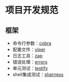 # 项目开发规范
## 框架
- 命令行参数：[cobra](https://github.com/spf13/cobra)
- 配置文件：[viper](https://github.com/spf13/viper)
- 日志工具：[zap](https://github.com/uber-go/zap)
- 错误处理：[errors](https://github.com/pkg/errors)
- 单元测试：[testify](https://github.com/stretchr/testify)
- shell集成测试：[sharness](https://github.com/chriscool/sharness)
